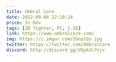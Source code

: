 ```yaml
---
title: Umbral Core
date: 2022-09-08 12:10:24
price: In Dev
tags: [2D fighter, PC, 2.5D]
link: https://www.umbralcore.com/
img: https://i.imgur.com/IUnptQs.jpg
twitter: https://twitter.com/UmbralCore
discord: http://discord.gg/VQy62c7njv
---
```

